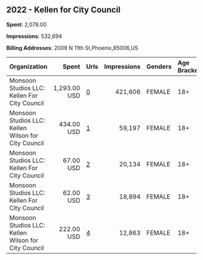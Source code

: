 ## 2022 - Kellen for City Council 
**Spent**: 2,078.00

**Impressions**: 532,694

**Billing Addresses**: 2009 N 11th St,Phoenix,85006,US

|Organization|Spent|Urls|Impressions|Genders|Age Brackets|Country Codes|
|:---|---:|:---|---:|:---|:---|:---|
|Monsoon Studios  LLC: Kellen For City Council|1,293.00 USD|[0](https://www.snap.com/political-ads/asset/557953fa85d04551f540b38f8379e427c9146c4efb4d2c639c3a38f1c1f2746d?mediaType=mp4)|421,606|FEMALE|18+|united states|
|Monsoon Studios  LLC: Kellen Wilson for City Council|434.00 USD|[1](https://www.snap.com/political-ads/asset/557953fa85d04551f540b38f8379e427c9146c4efb4d2c639c3a38f1c1f2746d?mediaType=mp4)|59,197|FEMALE|18+|united states|
|Monsoon Studios  LLC: Kellen For City Council|67.00 USD|[2](https://www.snap.com/political-ads/asset/557953fa85d04551f540b38f8379e427c9146c4efb4d2c639c3a38f1c1f2746d?mediaType=mp4)|20,134|FEMALE|18+|united states|
|Monsoon Studios  LLC: Kellen For City Council|62.00 USD|[3](https://www.snap.com/political-ads/asset/557953fa85d04551f540b38f8379e427c9146c4efb4d2c639c3a38f1c1f2746d?mediaType=mp4)|18,894|FEMALE|18+|united states|
|Monsoon Studios  LLC: Kellen Wilson for City Council|222.00 USD|[4](https://www.snap.com/political-ads/asset/557953fa85d04551f540b38f8379e427c9146c4efb4d2c639c3a38f1c1f2746d?mediaType=mp4)|12,863|FEMALE|18+|united states|
